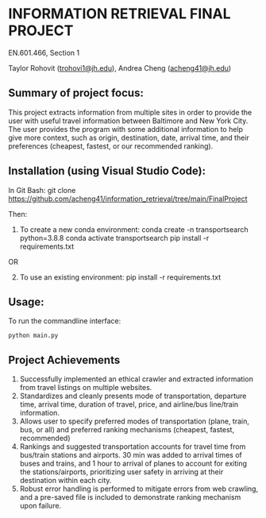 # INFORMATION RETRIEVAL FINAL PROJECT 
EN.601.466, Section 1

Taylor Rohovit (trohovi1@jh.edu), Andrea Cheng (acheng41@jh.edu) 

## Summary of project focus:
This project extracts information from multiple sites in order to provide the user with useful travel information between 
Baltimore and New York City. The user provides the program with some additional information to help give more context, 
such as origin, destination, date, arrival time, and their preferences (cheapest, fastest, or our recommended ranking).

## Installation (using Visual Studio Code):
In Git Bash:
git clone https://github.com/acheng41/information_retrieval/tree/main/FinalProject 

Then:
1) To create a new conda environment:
conda create -n transportsearch python=3.8.8
conda activate transportsearch
pip install -r requirements.txt

OR

2) To use an existing environment:
pip install -r requirements.txt


## Usage:
To run the commandline interface:
```
python main.py
```
## Project Achievements
1. Successfully implemented an ethical crawler and extracted information from travel listings on multiple websites.
2. Standardizes and cleanly presents mode of transportation, departure time, arrival time, duration of travel, price, 
   and airline/bus line/train information.
3. Allows user to specify preferred modes of transportation (plane, train, bus, or all)  and preferred ranking 
   mechanisms (cheapest, fastest, recommended)
4. Rankings and suggested transportation accounts for travel time from bus/train stations and airports. 30 min was 
   added to arrival times of buses and trains, and 1 hour to arrival of planes to account for exiting the stations/airports, 
   prioritizing user safety in arriving at their destination within each city.  
5. Robust error handling is performed to mitigate errors from web crawling, and a pre-saved file is included to 
   demonstrate ranking mechanism upon failure.
